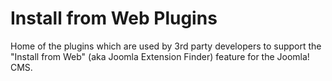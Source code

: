 Install from Web Plugins
========================

Home of the plugins which are used by 3rd party developers to support the "Install from Web" (aka Joomla Extension Finder) feature for the Joomla! CMS.
